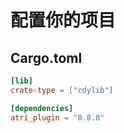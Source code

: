 # 配置你的项目

## Cargo.toml
```toml
[lib]
crate-type = ["cdylib"]

[dependencies]
atri_plugin = "0.8.0"
```